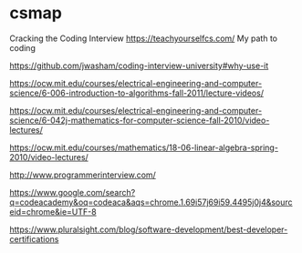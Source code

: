 # csmap
Cracking the Coding Interview
https://teachyourselfcs.com/
My path to coding

https://github.com/jwasham/coding-interview-university#why-use-it

https://ocw.mit.edu/courses/electrical-engineering-and-computer-science/6-006-introduction-to-algorithms-fall-2011/lecture-videos/

https://ocw.mit.edu/courses/electrical-engineering-and-computer-science/6-042j-mathematics-for-computer-science-fall-2010/video-lectures/

https://ocw.mit.edu/courses/mathematics/18-06-linear-algebra-spring-2010/video-lectures/

http://www.programmerinterview.com/

https://www.google.com/search?q=codeacademy&oq=codeaca&aqs=chrome.1.69i57j69i59.4495j0j4&sourceid=chrome&ie=UTF-8

https://www.pluralsight.com/blog/software-development/best-developer-certifications
